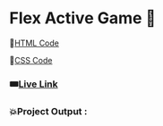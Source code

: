 # Flex Active Game 🤖

📌[HTML Code](./index.html)

📌[CSS Code](./style.css)

### 🎟️[Live Link]() 


### 💥Project Output :  

